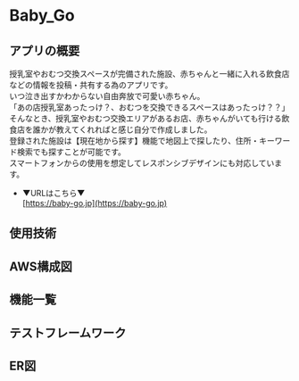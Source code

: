 # Baby_Go
<!-- ホーム画像を入れる -->
## アプリの概要
授乳室やおむつ交換スペースが完備された施設、赤ちゃんと一緒に入れる飲食店などの情報を投稿・共有する為のアプリです。  
いつ泣き出すかわからない自由奔放で可愛い赤ちゃん。  
「あの店授乳室あったっけ？、おむつを交換できるスペースはあったっけ？？」  
そんなとき、授乳室やおむつ交換エリアがあるお店、赤ちゃんがいても行ける飲食店を誰かが教えてくれればと感じ自分で作成しました。  
登録された施設は【現在地から探す】機能で地図上で探したり、住所・キーワード検索でも探すことが可能です。  
スマートフォンからの使用を想定してレスポンシブデザインにも対応しています。
<br>
* ▼URLはこちら▼  
[https://baby-go.jp](https://baby-go.jp)

## 使用技術

## AWS構成図

## 機能一覧

## テストフレームワーク

## ER図
